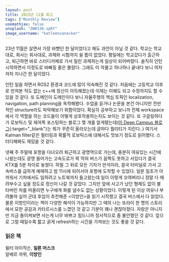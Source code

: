 ```yaml
---
layout: post
title: 2023년 11월 회고
tags: ["Monthly Review"]
usemathjax: false
unsplash: "ZW03J8-zpKY"
image_username: "katleenvanacker"
---
```


23년 11월은 살면서 가장 바빴던 한 달이었다고 해도 과언이 아닐 것 같다. 학교는 학교대로, 회사는 회사대로, 과제와 시험까지 쉴 틈이 없었다. 평일에는 학교갔다가 출근하고, 퇴근하면 바로 스터디카페로 가서 밀린 과제하는게 일상이 되어버렸다. 솔직히 인턴 시작하면서 이정도로 바빠질 줄은 몰랐다. 그래도 이 악물고 하나하나 끝내다 보니 여차저차 지나간 한 달이었다.

인턴 일을 하면서 ROS2 환경과 코드에 많이 익숙해진 것 같다. 처음에는 고등학교 이후로 만져본 적도 없는 c++에 정신이 아득해졌는데 이제는 이해도 되고 수정까지도 할 수 있을 것 같다. 또 도메인이 도메인이다 보니 자율주행의 핵심 토픽인 localization, navigation, path planning을 독학해봤다. 수업을 듣거나 논문을 본건 아니지만 전반적인 structure라도 파악해보기 위함이었다. 확실히 공부하고 보니까 전체 workspace에서 각 역할을 하는 코드들이 어떻게 상호작용하는지도 보이는 것 같다. 또 구글링하다가 로보틱스 및 제어쪽 포스팅하는 블로그 몇 개를 알게됐는데([이 Deep Campus 블로그](https://pasus.tistory.com){:target="\_blank"}는 뭐가 꾸준히 올라오는데 글마다 퀄리티가 지린다..) 여기서 Kalman filter같은 필터링과 확률적 로보틱스에 대해서도 맛보기 정도로 읽어봤다. 스터디해봐도 재밌을 것 같다.

넷째 주 주말에 포항을 다녀오려 퇴근하고 광명역으로 가는데, 충분히 여유있는 시간에 나왔는데도 광명 들어가는 고속도로가 꽉 막혀 버스가 꼼짝도 못하고 서있다가 결국 KTX를 5분 차이로 놓쳤다. 하필 그 뒤로 모든 기차가 만석이라, 결국 터미널로 가서 고속버스를 급하게 예매하고 밤 11시에 되어서야 포항에 도착할 수 있었다. 일분 일초가 아까워서 기차에서도 일하려고 노트북까지 들고왔는데 일이 이렇게 꼬여버리니 정말 다 때려부수고 싶을 정도로 정신이 나갈 것 같았다. 그치만 앞에 사고가 났던 형체도 없이 불타버린 차를 떠올리면 누구에게 화를 낼수도 없는 상황이었다. 이렇게 된 이상 여유나 부려볼까 싶어 군대 후임이 추천해준 \<이방인\>을 읽기 시작했고 결국 버스에서 다 읽었다. 물론 이방인이라는 책이 다양한 해석이 가능하지만 그 때의 나는 또라이 한 명의 스토리에서 묘한 공감과 카타르시스를 느꼈던 것 같고 기분이 꽤나 괜찮아졌다. 자랑은 아니지만 지금 돌이켜보면 사는게 너무 바쁘고 힘드니까 정서적으로 좀 불안했던 것 같다. 앞으로 그럴 때일수록 짧고 굵게 refresh하는 시간을 가져보는 것도 좋을 것 같다. 

### 읽은 책

윌터 아이작슨, **일론 머스크**  
알베르 까뮈, **이방인**
